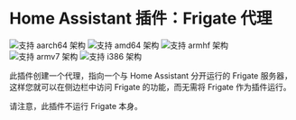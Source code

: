 # Home Assistant 插件：Frigate 代理

![支持 aarch64 架构][aarch64-shield] ![支持 amd64 架构][amd64-shield] ![支持 armhf 架构][armhf-shield] ![支持 armv7 架构][armv7-shield] ![支持 i386 架构][i386-shield]

此插件创建一个代理，指向一个与 Home Assistant 分开运行的 Frigate 服务器，这样您就可以在侧边栏中访问 Frigate 的功能，而无需将 Frigate 作为插件运行。

请注意，此插件不运行 Frigate 本身。

[aarch64-shield]: https://img.shields.io/badge/aarch64-yes-green.svg
[amd64-shield]: https://img.shields.io/badge/amd64-yes-green.svg
[armhf-shield]: https://img.shields.io/badge/armhf-yes-green.svg
[armv7-shield]: https://img.shields.io/badge/armv7-yes-green.svg
[i386-shield]: https://img.shields.io/badge/i386-yes-green.svg
